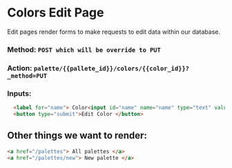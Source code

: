# Colors Edit Page

Edit pages render forms to make requests to edit data within our database.

### Method: `POST which will be override to PUT `
### Action: `palette/{{pallete_id}}/colors/{{color_id}}?_method=PUT`
### Inputs:
 ```html
   <label for="name"> Color<input id="name" name="name" type="text" value ="{{name}}"></label>
   <button type="submit">Edit Color </button>
   ```  
## Other things we want to render:

```html
<a href="/palettes"> All palettes </a>
<a href="/palettes/new"> New palette </a>
```